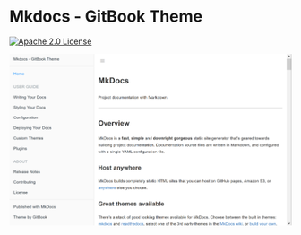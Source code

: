 # Mkdocs - GitBook Theme

[![Apache 2.0 License][apache-badge]](LICENSE)

[apache-badge]: http://img.shields.io/badge/license-apache-blue.svg?style=flat-square

<a href="https://gitlab.com/lramage/mkdocs-gitbook-theme"><img src="img/screenshot.png" alt="Default theme for GitBook for Mkdocs"></a>
